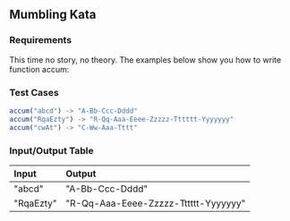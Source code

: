## Mumbling Kata

### Requirements 

This time no story, no theory. The examples below show you how to write function accum:

### Test Cases

```JavaScript
accum("abcd") -> "A-Bb-Ccc-Dddd"
accum("RqaEzty") -> "R-Qq-Aaa-Eeee-Zzzzz-Tttttt-Yyyyyyy"
accum("cwAt") -> "C-Ww-Aaa-Tttt"
```

### Input/Output Table

| Input      | Output |
| :----------| :----- |
| "abcd" | "A-Bb-Ccc-Dddd"  |
| "RqaEzty" | "R-Qq-Aaa-Eeee-Zzzzz-Tttttt-Yyyyyyy"  |

